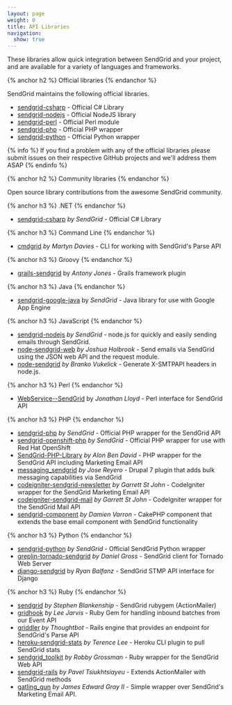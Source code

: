 ```yaml
---
layout: page
weight: 0
title: API Libraries
navigation:
  show: true
---
```


These libraries allow quick integration between SendGrid and your project, and are available for a variety of languages and frameworks.


{% anchor h2 %} Official libraries {% endanchor %}


SendGrid maintains the following official libraries.

-   [sendgrid-csharp](http://github.com/sendgrid/sendgrid-csharp) - Official C\# Library
-   [sendgrid-nodejs](http://github.com/sendgrid/sendgrid-nodejs) - Official NodeJS library
-   [sendgrid-perl](http://github.com/sendgrid/sendgrid-perl) - Official Perl module
-   [sendgrid-php](http://github.com/sendgrid/sendgrid-php) - Official PHP wrapper
-   [sendgrid-python](http://github.com/sendgrid/sendgrid-python) - Official Python wrapper


{% info %} If you find a problem with any of the official libraries please submit issues on their respective GitHub projects and we'll address them ASAP {% endinfo %}
 
{% anchor h2 %} Community libraries {% endanchor %}


Open source library contributions from the awesome SendGrid community.


{% anchor h3 %} .NET {% endanchor %}


-   [sendgrid-csharp](http://github.com/sendgrid/sendgrid-csharp) *by SendGrid* - Official C\# Library


{% anchor h3 %} Command Line {% endanchor %}


-   [cmdgrid](http://github.com/martyndavies/cmdgrid) *by Martyn Davies* - CLI for working with SendGrid's Parse API


{% anchor h3 %} Groovy {% endanchor %}


-   [grails-sendgrid](http://github.com/aiten/grails-sendgrid) by *Antony Jones* - Grails framework plugin


{% anchor h3 %} Java {% endanchor %}


-   [sendgrid-google-java](https://github.com/sendgrid/sendgrid-google-java) by *SendGrid* - Java library for use with Google App Engine


{% anchor h3 %} JavaScript {% endanchor %}


-   [sendgrid-nodejs](http://github.com/sendgrid/sendgrid-nodejs) *by SendGrid* - node.js for quickly and easily sending emails through SendGrid.
-   [node-sendgrid-web](http://github.com/jesusabdullah/node-sendgrid-web) *by Joshua Holbrook* - Send emails via SendGrid using the JSON web API and the request module.
-   [node-sendgrid](https://github.com/HerdHound/node-sendgrid) *by Branko Vukelick* - Generate X-SMTPAPI headers in node.js.


{% anchor h3 %} Perl {% endanchor %}


-   [WebService--SendGrid](http://github.com/majrmovies/WebService--SendGrid) by *Jonathan Lloyd* - Perl interface for SendGrid API


{% anchor h3 %} PHP {% endanchor %}


-   [sendgrid-php](http://github.com/sendgrid/sendgrid-php) *by SendGrid* - Official PHP wrapper for the SendGrid API
-   [sendgrid-openshift-php](https://github.com/sendgrid/openshift-sendgrid-php) *by SendGrid* - Official PHP wrapper for use with Red Hat OpenShift
-   [SendGrid-PHP-Library](https://github.com/alonbendavid/SendGrid-PHP-Library) *by Alon Ben David* - PHP wrapper for the SendGrid API including Marketing Email API
-   [messaging_sendgrid](http://github.com/josereyero/messaging_sendgrid) *by Jose Reyero* - Drupal 7 plugin that adds bulk messaging capabilities via SendGrid
-   [codeigniter-sendgrid-newsletter](http://github.com/bold/codeigniter-sendgrid-newsletter) *by Garrett St John* - CodeIgniter wrapper for the SendGrid Marketing Email API
-   [codeigniter-sendgrid-mail](http://github.com/bold/codeigniter-sendgrid-mail) *by Garrett St John* - CodeIgniter wrapper for the SendGrid Mail API
-   [sendgrid-component](http://github.com/damusnet/sendgrid-component) *by Damien Varron* - CakePHP component that extends the base email component with SendGrid functionality


{% anchor h3 %} Python {% endanchor %}


-   [sendgrid-python](http://github.com/sendgrid/sendgrid-python) *by SendGrid* - Official SendGrid Python wrapper
-   [greplin-tornado-sendgrid](https://github.com/Greplin/greplin-tornado-sendgrid/) *by Daniel Gross* - SendGrid client for Tornado Web Server
-   [django-sendgrid](https://github.com/RyanBalfanz/django-sendgrid) by *Ryan Balfanz* - SendGrid STMP API interface for Django


{% anchor h3 %} Ruby {% endanchor %}


-   [sendgrid](http://github.com/stephenb/sendgrid) *by Stephen Blankenship* - SendGrid rubygem (ActionMailer)
-   [gridhook](https://github.com/injekt/gridhook) *by Lee Jarvis* - Ruby Gem for handling inbound batches from our Event API
-   [griddler](https://github.com/thoughtbot/griddler) *by Thoughtbot* - Rails engine that provides an endpoint for SendGrid's Parse API
-   [heroku-sendgrid-stats](https://github.com/hone/heroku-sendgrid-stats) *by Terence Lee* - Heroku CLI plugin to pull SendGrid stats
-   [sendgrid_toolkit](http://github.com/freerobby/sendgrid_toolkit) *by Robby Grossman* - Ruby wrapper for the SendGrid Web API
-   [sendgrid-rails](http://github.com/PavelTyk/sendgrid-rails) *by Pavel Tsiukhtsiayeu* - Extends ActionMailer with SendGrid methods
-   [gatling_gun](http://github.com/okrb/gatling_gun) *by James Edward Gray II* - Simple wrapper over SendGrid's Marketing Email API.

